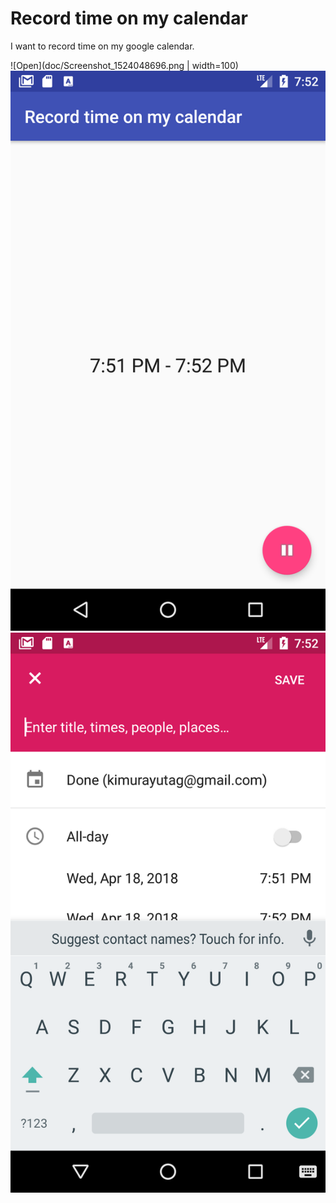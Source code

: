 # Record time on my calendar
I want to record time on my google calendar.

![Open](doc/Screenshot_1524048696.png | width=100)
![Record](doc/Screenshot_1524048725.png)
![Intent](doc/Screenshot_1524048735.png)
